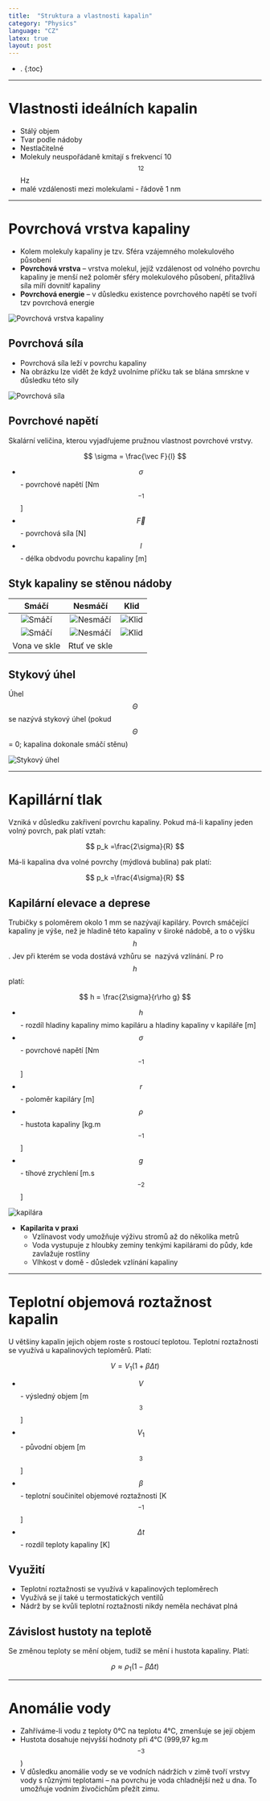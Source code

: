 ```yaml
---
title:  "Struktura a vlastnosti kapalin"
category: "Physics"
language: "CZ"
latex: true
layout: post
---
```


- .
{:toc}
---

# Vlastnosti ideálních kapalin
- Stálý objem
- Tvar podle nádoby
- Nestlačitelné
- Molekuly neuspořádaně kmitají s frekvencí 10$$^{12}$$ Hz
- malé vzdálenosti mezi molekulami - řádově 1 nm

---

# Povrchová vrstva kapaliny
- Kolem molekuly kapaliny je tzv. Sféra vzájemného molekulového působení
- **Povrchová vrstva** – vrstva molekul, jejíž vzdálenost od volného povrchu kapaliny je menší než poloměr sféry molekulového působení, přitažlivá síla míří dovnitř kapaliny
- **Povrchová energie** – v důsledku existence povrchového napětí se tvoří tzv povrchová energie

![Povrchová vrstva kapaliny](/assets/img/physics/vlastnosti-kapalin/povrchova-vrstva.png)

## Povrchová síla
- Povrchová síla leží v povrchu kapaliny
- Na obrázku lze vidět že když uvolníme příčku tak se blána smrskne v důsledku této síly

![Povrchová síla](/assets/img/physics/vlastnosti-kapalin/povrchova-sila.png)

## Povrchové napětí
Skalární veličina, kterou vyjadřujeme pružnou vlastnost povrchové vrstvy.

$$ \sigma = \frac{\vec F}{l} $$

- $$\sigma$$ - povrchové napětí [Nm$$^{-1}$$]
- $$\vec F$$ - povrchová síla [N]
- $$l$$ - délka obdvodu povrchu kapaliny [m]

## Styk kapaliny se stěnou nádoby

| Smáčí | Nesmáčí | Klid |
|:-----:|:-------:|:----:|
| ![Smáčí](/assets/img/physics/vlastnosti-kapalin/smaci.png) | ![Nesmáčí](/assets/img/physics/vlastnosti-kapalin/nesmaci.png) | ![Klid](/assets/img/physics/vlastnosti-kapalin/nereaguje.png) |
| ![Smáčí](/assets/img/physics/vlastnosti-kapalin/kapka-smaci.png) | ![Nesmáčí](/assets/img/physics/vlastnosti-kapalin/kapka-nesmaci.png) | ![Klid](/assets/img/physics/vlastnosti-kapalin/kapka-nic.png)|  
| Vona ve skle | Rtuť ve skle | |

## Stykový úhel
Úhel $$\Theta$$ se nazývá stykový úhel (pokud $$\Theta$$ = 0; kapalina dokonale smáčí stěnu)

![Stykový úhel](/assets/img/physics/vlastnosti-kapalin/stykovy-uhel.png)

---

# Kapillární tlak
Vzniká v důsledku zakřivení povrchu kapaliny. Pokud má-li kapaliny jeden volný povrch, pak platí vztah:

$$ p_k =\frac{2\sigma}{R} $$

Má-li kapalina dva volné povrchy (mýdlová bublina) pak platí:

$$ p_k =\frac{4\sigma}{R} $$

## Kapilární elevace a deprese
Trubičky s poloměrem okolo 1 mm se nazývají kapiláry. Povrch smáčející kapaliny je výše, než je hladině této kapaliny v široké nádobě, a to o výšku $$h$$. Jev při kterém se voda dostává vzhůru se 
nazývá vzlínání. P
ro $$h$$ platí:

$$ h = \frac{2\sigma}{r\rho g} $$

- $$h$$ - rozdíl hladiny kapaliny mimo kapiláru a hladiny kapaliny v kapiláře [m]
- $$\sigma$$ - povrchové napětí [Nm$$^{-1}$$]
- $$r$$ - poloměr kapiláry [m]
- $$\rho$$ - hustota kapaliny [kg.m$$^{-1}$$]
- $$g$$ - tíhové zrychlení [m.s$$^{-2}$$]

![kapilára](/assets/img/physics/vlastnosti-kapalin/kapilara.png)

- **Kapilarita v praxi**
	- Vzlínavost vody umožňuje výživu stromů až do několika metrů
	- Voda vystupuje z hloubky zeminy tenkými kapilárami do půdy, kde zavlažuje rostliny
	- Vlhkost v domě - důsledek vzlínání kapaliny

---

# Teplotní objemová roztažnost kapalin
U většiny kapalin jejich objem roste s rostoucí teplotou. Teplotní roztažnosti se využívá u kapalinových teploměrů. Platí:

$$ V = V_1 (1 + \beta \Delta t ) $$

- $$V$$ - výsledný objem [m$$^3$$]
- $$V_1$$ - původní objem [m$$^3$$]
- $$\beta$$ - teplotní součinitel objemové roztažnosti [K$$^{-1}$$]
- $$\Delta t$$ - rozdíl teploty kapaliny [K]

## Využití
- Teplotní roztažnosti se využívá v kapalinových teploměrech
- Využívá se jí také u termostatických ventilů
- Nádrž by se kvůli teplotní roztažnosti nikdy neměla nechávat plná

## Závislost hustoty na teplotě
Se změnou teploty se mění objem, tudíž se mění i hustota kapaliny. Platí:

$$ \rho \approx \rho_1(1-\beta \Delta t) $$

---

# Anomálie vody
- Zahříváme-li vodu z teploty 0°C na teplotu 4°C, zmenšuje se její objem
- Hustota dosahuje nejvyšší hodnoty při 4°C (999,97 kg.m$$^{-3}$$)
- V důsledku anomálie vody se ve vodních nádržích v zimě tvoří vrstvy vody s různými teplotami – na povrchu je voda chladnější než u dna. To umožňuje vodním živočichům přežít zimu.
